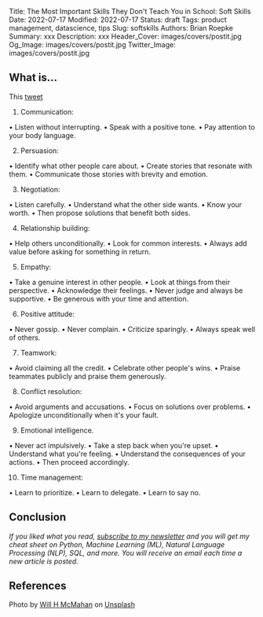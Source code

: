 Title: The Most Important Skills They Don't Teach You in School: Soft Skills
Date: 2022-07-17
Modified: 2022-07-17
Status: draft
Tags: product management, datascience, tips
Slug: softskills
Authors: Brian Roepke
Summary: xxx
Description: xxx
Header_Cover: images/covers/postit.jpg
Og_Image: images/covers/postit.jpg
Twitter_Image: images/covers/postit.jpg

## What is...

This [tweet](https://twitter.com/heykahn/status/1551556521628094465?s=20)


1. Communication:

• Listen without interrupting.
• Speak with a positive tone.
• Pay attention to your body language.


2. Persuasion:

• Identify what other people care about.
• Create stories that resonate with them.
• Communicate those stories with brevity and emotion.

3. Negotiation:

• Listen carefully.
• Understand what the other side wants.
• Know your worth.
• Then propose solutions that benefit both sides.

4. Relationship building:

• Help others unconditionally.
• Look for common interests.
• Always add value before asking for something in return.

5. Empathy:

• Take a genuine interest in other people.
• Look at things from their perspective.
• Acknowledge their feelings.
• Never judge and always be supportive.
• Be generous with your time and attention.

6. Positive attitude:

• Never gossip.
• Never complain.
• Criticize sparingly.
• Always speak well of others.

7. Teamwork:

• Avoid claiming all the credit.
• Celebrate other people's wins.
• Praise teammates publicly and praise them generously.

8. Conflict resolution:

• Avoid arguments and accusations.
• Focus on solutions over problems.
• Apologize unconditionally when it's your fault.

9. Emotional intelligence.

• Never act impulsively.
• Take a step back when you're upset.
• Understand what you're feeling.
• Understand the consequences of your actions.
• Then proceed accordingly.

10. Time management:

• Learn to prioritize.
• Learn to delegate.
• Learn to say no.



## Conclusion



*If you liked what you read, [subscribe to my newsletter](https://campaign.dataknowsall.com/subscribe) and you will get my cheat sheet on Python, Machine Learning (ML), Natural Language Processing (NLP), SQL, and more. You will receive an email each time a new article is posted.*

## References

Photo by <a href="https://unsplash.com/@whmii?utm_source=unsplash&utm_medium=referral&utm_content=creditCopyText">Will H McMahan</a> on <a href="https://unsplash.com/s/photos/postit?utm_source=unsplash&utm_medium=referral&utm_content=creditCopyText">Unsplash</a>
  